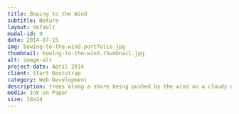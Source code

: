 ```yaml
---
title: Bowing to the Wind
subtitle: Nature
layout: default
modal-id: 9
date: 2014-07-15
img: bowing-to-the-wind.portfolio.jpg
thumbnail: bowing-to-the-wind.thumbnail.jpg
alt: image-alt
project-date: April 2014
client: Start Bootstrap
category: Web Development
description: trees along a shore being pushed by the wind on a cloudy day
media: Ink on Paper
size: 18x24
---
```

